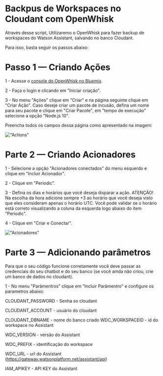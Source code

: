 # Backpus de Workspaces no Cloudant com OpenWhisk

Através desse script, Utilizaremo o OpenWhisk para fazer backup de workspaces do Watson Assistant, salvando no banco Cloudant.

Para isso, basta seguir os passos abaixo:


# Passo 1 — Criando Ações

1 - Acesse o [console do OpenWhisk no Bluemix](https://console-regional.ng.bluemix.net/openwhisk/).

2 - Faça o login e clicando em "Iniciar criação".

3 - No menu "Ações" clique em "Criar" e na página seguinte clique em "Criar Ação". Caso deseje criar um pacote de incusão, defina um nome para seu pacote e clique em "Criar Pacote", em "tempo de execução" selecione a opção "Node.js 10".

Preencha todos os campos dessa página como apresentado na imagem:

!["Actions"](https://miro.medium.com/max/3638/1*LIw0izy3VZQyHwI0X9dACw.png)

# Parte 2 — Criando Acionadores

1 - Selecione a opção "Acionadores conectados" do menu esquerdo e clique em "Incluir Acionador".

2 - Clique em "Periodic".

3 - Defina os dias e horários que você deseja disparar a ação. ATENÇÃO! Na escolha da hora adicione sempre +3 ao horário que você deseja visto que eles consideram apenas o horário UTC. Você pode validar se o horário está correto visualizando a coluna da esquerda logo abaixo do item "Periodic".

4 - Clique em "Criar e Conectar".

!["Acionadores"](https://miro.medium.com/max/3810/1*e-yIr9jSSzbF-tBQBgM2Og.png) 

# Parte 3 — Adicionando parâmetros

Para que o seu código funcione corretamente você deve passar as credenciais do seu chatbot e do seu banco (se você ainda não criou, crie um banco de dados no cloudant).

1 - No menu "Parâmentros" clique em "Incluir Parâmentro" e configure os parametros abaixo:

CLOUDANT_PASSWORD - Senha so cloudant

CLOUDANT_ACCOUNT - usuário do cloudant

CLOUDANT_DBNAME - nome do banco criado
WDC_WORKSPACEID - id do workspace no Assistant

WDC_VERSION - versão do Assistant

WDC_PREFIX - identificação do workspace

WDC_URL - url do Assistant (https://gateway.watsonplatform.net/assistant/api)

IAM_APIKEY - API KEY do Assistant

